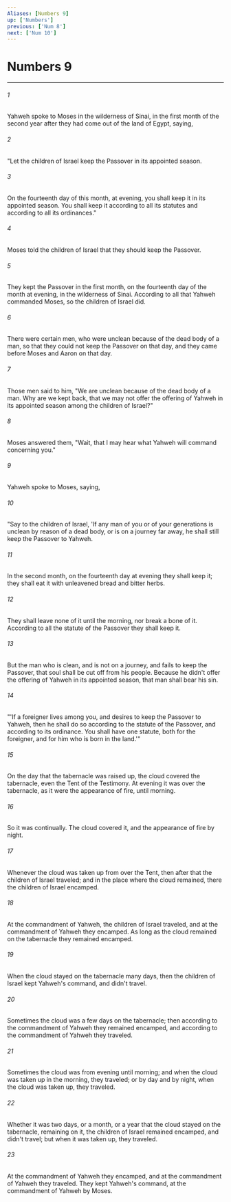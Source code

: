 ```yaml
---
Aliases: [Numbers 9]
up: ['Numbers']
previous: ['Num 8']
next: ['Num 10']
---
```

# Numbers 9
***





###### 1 

Yahweh spoke to Moses in the wilderness of Sinai, in the first month of the second year after they had come out of the land of Egypt, saying, 



###### 2 

"Let the children of Israel keep the Passover in its appointed season. 



###### 3 

On the fourteenth day of this month, at evening, you shall keep it in its appointed season. You shall keep it according to all its statutes and according to all its ordinances." 



###### 4 

Moses told the children of Israel that they should keep the Passover. 



###### 5 

They kept the Passover in the first month, on the fourteenth day of the month at evening, in the wilderness of Sinai. According to all that Yahweh commanded Moses, so the children of Israel did. 



###### 6 

There were certain men, who were unclean because of the dead body of a man, so that they could not keep the Passover on that day, and they came before Moses and Aaron on that day. 



###### 7 

Those men said to him, "We are unclean because of the dead body of a man. Why are we kept back, that we may not offer the offering of Yahweh in its appointed season among the children of Israel?" 



###### 8 

Moses answered them, "Wait, that I may hear what Yahweh will command concerning you." 



###### 9 

Yahweh spoke to Moses, saying, 



###### 10 

"Say to the children of Israel, 'If any man of you or of your generations is unclean by reason of a dead body, or is on a journey far away, he shall still keep the Passover to Yahweh. 



###### 11 

In the second month, on the fourteenth day at evening they shall keep it; they shall eat it with unleavened bread and bitter herbs. 



###### 12 

They shall leave none of it until the morning, nor break a bone of it. According to all the statute of the Passover they shall keep it. 



###### 13 

But the man who is clean, and is not on a journey, and fails to keep the Passover, that soul shall be cut off from his people. Because he didn't offer the offering of Yahweh in its appointed season, that man shall bear his sin. 



###### 14 

"'If a foreigner lives among you, and desires to keep the Passover to Yahweh, then he shall do so according to the statute of the Passover, and according to its ordinance. You shall have one statute, both for the foreigner, and for him who is born in the land.'" 



###### 15 

On the day that the tabernacle was raised up, the cloud covered the tabernacle, even the Tent of the Testimony. At evening it was over the tabernacle, as it were the appearance of fire, until morning. 



###### 16 

So it was continually. The cloud covered it, and the appearance of fire by night. 



###### 17 

Whenever the cloud was taken up from over the Tent, then after that the children of Israel traveled; and in the place where the cloud remained, there the children of Israel encamped. 



###### 18 

At the commandment of Yahweh, the children of Israel traveled, and at the commandment of Yahweh they encamped. As long as the cloud remained on the tabernacle they remained encamped. 



###### 19 

When the cloud stayed on the tabernacle many days, then the children of Israel kept Yahweh's command, and didn't travel. 



###### 20 

Sometimes the cloud was a few days on the tabernacle; then according to the commandment of Yahweh they remained encamped, and according to the commandment of Yahweh they traveled. 



###### 21 

Sometimes the cloud was from evening until morning; and when the cloud was taken up in the morning, they traveled; or by day and by night, when the cloud was taken up, they traveled. 



###### 22 

Whether it was two days, or a month, or a year that the cloud stayed on the tabernacle, remaining on it, the children of Israel remained encamped, and didn't travel; but when it was taken up, they traveled. 



###### 23 

At the commandment of Yahweh they encamped, and at the commandment of Yahweh they traveled. They kept Yahweh's command, at the commandment of Yahweh by Moses.
